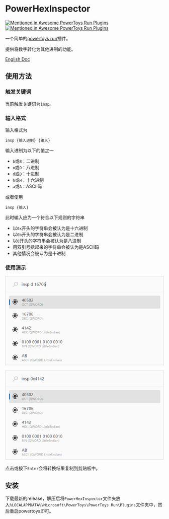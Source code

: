 # PowerHexInspector

[![Mentioned in Awesome PowerToys Run Plugins](https://awesome.re/mentioned-badge.svg)](https://github.com/hlaueriksson/awesome-powertoys-run-plugins)
[![Mentioned in Awesome PowerToys Run Plugins](https://awesome.re/mentioned-badge-flat.svg)](https://github.com/hlaueriksson/awesome-powertoys-run-plugins)

一个简单的[powertoys run](https://learn.microsoft.com/en-us/windows/powertoys/run)插件。

提供将数字转化为其他进制的功能。

[English Doc](./README_EN.md)

## 使用方法

### 触发关键词

当前触发关键词为`insp`。

### 输入格式

输入格式为
    
    insp {输入进制} {输入}

输入进制为以下的值之一

- `b`或`B`：二进制
- `o`或`O`：八进制
- `d`或`D`：十进制
- `h`或`H`：十六进制
- `a`或`A`：ASCII码

或者使用

    insp {输入}

此时输入应为一个符合以下规则的字符串

- 以`0x`开头的字符串会被认为是十六进制
- 以`0b`开头的字符串会被认为是二进制
- 以`0`开头的字符串会被认为是八进制
- 用双引号括起来的字符串会被认为是ASCII码
- 其他情况会被认为是十进制


### 使用演示

![](./Images/examples/ep1.png)

![](./Images/examples/ep2.png)

点击或按下`Enter`会将转换结果复制到剪贴板中。

## 安装
下载最新的release，解压后将`PowerHexInspector`文件夹放入`%LOCALAPPDATA%\Microsoft\PowerToys\PowerToys Run\Plugins`文件夹中，然后重启powertoys即可。